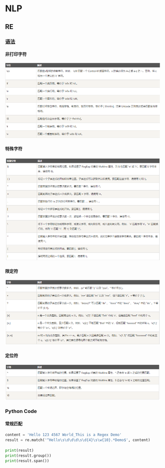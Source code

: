 # NLP

## RE

### [语法](<https://www.runoob.com/regexp/regexp-syntax.html>)

#### 非打印字符

![](img//1.png)

#### 特殊字符

![](img//2.png)

#### 限定符

![](img//3.png)

#### 定位符

![](img//4.png)

### Python Code

#### 常规匹配

```python
content = 'Hello 123 4567 World_This is a Regex Demo'
result = re.match('^Hello\s\d\d\d\s\d{4}\s\w{10}.*Demo$', content)

print(result)
print(result.group())
print(result.span())
```


